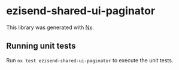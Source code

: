 # ezisend-shared-ui-paginator

This library was generated with [Nx](https://nx.dev).

## Running unit tests

Run `nx test ezisend-shared-ui-paginator` to execute the unit tests.
